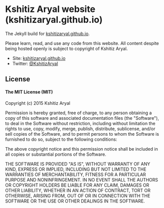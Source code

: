 # Kshitiz Aryal website (kshitizaryal.github.io)

The Jekyll build for [kshitizaryal.github.io](https://kshitizaryal.github.io).

Please learn, read, and use any code from this website. All content despite being hosted openly is subject to copyright of Kshitiz Aryal.

* Site: [kshitizaryal.github.io](https://kshitizaryal.github.io)
* Twitter: [@KshitizAryal](https://twitter.com/KshitizAryal)

## License

#### The MIT License (MIT)

Copyright (c) 2015 Kshitiz Aryal

Permission is hereby granted, free of charge, to any person obtaining a copy
of this software and associated documentation files (the "Software"), to deal
in the Software without restriction, including without limitation the rights
to use, copy, modify, merge, publish, distribute, sublicense, and/or sell
copies of the Software, and to permit persons to whom the Software is
furnished to do so, subject to the following conditions:

The above copyright notice and this permission notice shall be included in all
copies or substantial portions of the Software.

THE SOFTWARE IS PROVIDED "AS IS", WITHOUT WARRANTY OF ANY KIND, EXPRESS OR
IMPLIED, INCLUDING BUT NOT LIMITED TO THE WARRANTIES OF MERCHANTABILITY,
FITNESS FOR A PARTICULAR PURPOSE AND NONINFRINGEMENT. IN NO EVENT SHALL THE
AUTHORS OR COPYRIGHT HOLDERS BE LIABLE FOR ANY CLAIM, DAMAGES OR OTHER
LIABILITY, WHETHER IN AN ACTION OF CONTRACT, TORT OR OTHERWISE, ARISING FROM,
OUT OF OR IN CONNECTION WITH THE SOFTWARE OR THE USE OR OTHER DEALINGS IN THE
SOFTWARE.
